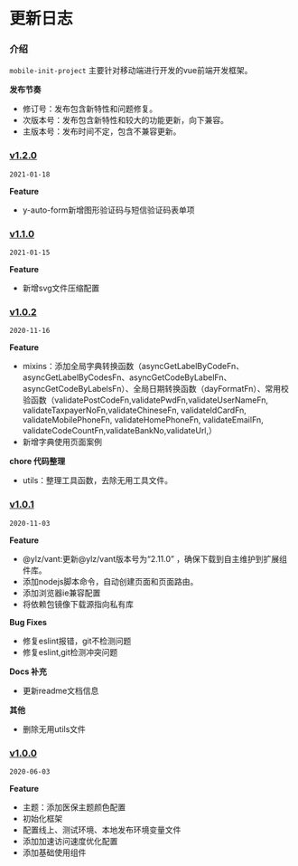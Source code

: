 <!--
 * @Description
 * @Version: 0.1
 * @Autor: Chenyt
 * @LastEditors: yjm
-->
# 更新日志

### 介绍

`mobile-init-project` 主要针对移动端进行开发的vue前端开发框架。

**发布节奏**

- 修订号：发布包含新特性和问题修复。
- 次版本号：发布包含新特性和较大的功能更新，向下兼容。
- 主版本号：发布时间不定，包含不兼容更新。

### [v1.2.0]()

`2021-01-18`

**Feature**

- y-auto-form新增图形验证码与短信验证码表单项

### [v1.1.0]()

`2021-01-15`

**Feature**

- 新增svg文件压缩配置

### [v1.0.2]()

`2020-11-16`

**Feature**
- mixins：添加全局字典转换函数（asyncGetLabelByCodeFn、asyncGetLabelByCodesFn、asyncGetCodeByLabelFn、asyncGetCodeByLabelsFn）、全局日期转换函数（dayFormatFn）、常用校验函数（validatePostCodeFn,validatePwdFn,validateUserNameFn, validateTaxpayerNoFn,validateChineseFn, validateIdCardFn, validateMobilePhoneFn, validateHomePhoneFn, validateEmailFn, validateCodeCountFn,validateBankNo,validateUrl,）
- 新增字典使用页面案例

**chore 代码整理**

- utils：整理工具函数，去除无用工具文件。 

### [v1.0.1]()

`2020-11-03`

**Feature**

- @ylz/vant:更新@ylz/vant版本号为“2.11.0” ，确保下载到自主维护到扩展组件库。
- 添加nodejs脚本命令，自动创建页面和页面路由。
- 添加浏览器ie兼容配置
- 将依赖包镜像下载源指向私有库

**Bug Fixes**

- 修复eslint报错，git不检测问题
- 修复eslint,git检测冲突问题

**Docs 补充**
- 更新readme文档信息

**其他**
- 删除无用utils文件

### [v1.0.0]()

`2020-06-03`


**Feature**

- 主题：添加医保主题颜色配置
- 初始化框架
- 配置线上、测试环境、本地发布环境变量文件
- 添加加速访问速度优化配置
- 添加基础使用组件

